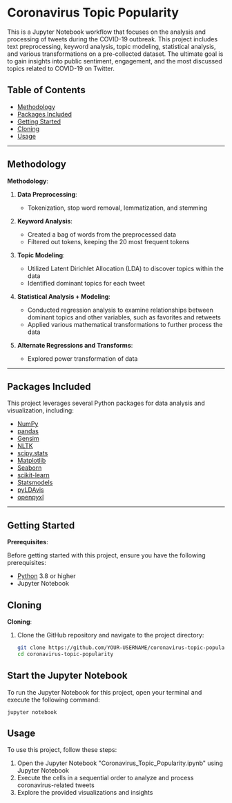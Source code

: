 # Coronavirus Topic Popularity

This is a Jupyter Notebook workflow that focuses on the analysis and processing of tweets during the COVID-19 outbreak. This project includes text preprocessing, keyword analysis, topic modeling, statistical analysis, and various transformations on a pre-collected dataset. The ultimate goal is to gain insights into public sentiment, engagement, and the most discussed topics related to COVID-19 on Twitter.

## Table of Contents

- [Methodology](#methodology)
- [Packages Included](#packages-included)
- [Getting Started](#getting-started)
- [Cloning](#cloning)
- [Usage](#usage)

---

## Methodology

**Methodology**:

1. **Data Preprocessing**:
   - Tokenization, stop word removal, lemmatization, and stemming

2. **Keyword Analysis**:
   - Created a bag of words from the preprocessed data
   - Filtered out tokens, keeping the 20 most frequent tokens

3. **Topic Modeling**:
   - Utilized Latent Dirichlet Allocation (LDA) to discover topics within the data
   - Identified dominant topics for each tweet

4. **Statistical Analysis + Modeling**:
   - Conducted regression analysis to examine relationships between dominant topics and other variables, such as favorites and retweets
   - Applied various mathematical transformations to further process the data

5. **Alternate Regressions and Transforms**:
   - Explored power transformation of data

---

## Packages Included

This project leverages several Python packages for data analysis and visualization, including:

- [NumPy](https://numpy.org/)
- [pandas](https://pandas.pydata.org/)
- [Gensim](https://radimrehurek.com/gensim/)
- [NLTK](https://www.nltk.org/)
- [scipy.stats](https://docs.scipy.org/doc/scipy/reference/stats.html)
- [Matplotlib](https://matplotlib.org/)
- [Seaborn](https://seaborn.pydata.org/)
- [scikit-learn](https://scikit-learn.org/)
- [Statsmodels](https://www.statsmodels.org/stable/index.html)
- [pyLDAvis](https://github.com/bmabey/pyLDAvis)
- [openpyxl](https://openpyxl.readthedocs.io/en/stable/)

---

## Getting Started

**Prerequisites**:

Before getting started with this project, ensure you have the following prerequisites:

- [Python](https://www.python.org/) 3.8 or higher
- Jupyter Notebook

## Cloning

**Cloning**:

1. Clone the GitHub repository and navigate to the project directory:

   ```bash
   git clone https://github.com/YOUR-USERNAME/coronavirus-topic-popularity.git
   cd coronavirus-topic-popularity

 ## Start the Jupyter Notebook

   To run the Jupyter Notebook for this project, open your terminal and execute the following command:
   
    jupyter notebook
   
 ## Usage
   
   To use this project, follow these steps:
   
   1. Open the Jupyter Notebook "Coronavirus_Topic_Popularity.ipynb" using Jupyter Notebook
   2. Execute the cells in a sequential order to analyze and process coronavirus-related tweets
   3. Explore the provided visualizations and insights
